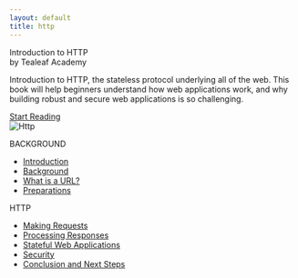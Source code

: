 ```yaml
---
layout: default
title: http
---
```

<section class='book'>
  <div class='wrapper-inside clearfix'>
    <div class='top-large'>
      <div class='book-title'>
        Introduction to HTTP
      </div>
      <div class='book-author'>
        by Tealeaf Academy
      </div>
      <p class='book-description'>
        Introduction to HTTP, the stateless protocol underlying all of the web. This book will help beginners understand how web applications work, and why building robust and secure web applications is so challenging.
      </p>
      <a class="read-btn" href="javascript:;">Start Reading</a>
    </div>
    <img alt="Http" class="book-image" src="images/http.png"/>
  </div>
</section>
<div class="wrapper-inside clearfix">
  <div class="table-of-contents">
    <p class="part">BACKGROUND</p>
    <ul class="chapters">
      <li><a href="book/background/1_introduction.html">Introduction</a></li>
      <li><a href="book/background/2_background.html">Background</a></li>
      <li><a href="book/background/3_what_is_url.html">What is a URL?</a></li>
      <li><a href="book/background/4_preparations.html">Preparations</a></li>
    </ul>
    <p class="part">HTTP</p>
    <ul class="chapters">
      <li><a href="book/http/1_making_requests.html">Making Requests</a></li>
      <li><a href="book/http/2_processing_responses.html">Processing Responses</a></li>
      <li><a href="book/http/3_stateful_web_applications.html">Stateful Web Applications</a></li>
      <li><a href="book/http/4_security.html">Security</a></li>
      <li><a href="book/http/5_conclusion_and_next_steps.html">Conclusion and Next Steps</a></li>
    </ul>
  </div>
</div>
